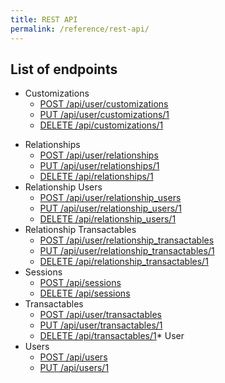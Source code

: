 ```yaml
---
title: REST API
permalink: /reference/rest-api/
---
```


## List of endpoints

<!-- * Bank Accounts -->
<!--   * [POST /api/user/bank_accounts](/reference/rest-api/bank_accounts_post) -->
<!-- * Credit Cards -->
<!--   * [POST /api/user/credit_cards](/reference/rest-api/credit_cards_post) -->
* Customizations
  * [POST /api/user/customizations](/reference/rest-api/customizations_post)
  * [PUT /api/user/customizations/1](/reference/rest-api/customizations_put)
  * [DELETE /api/customizations/1](/reference/rest-api/customizations_delete)
<!-- * Custom Images -->
<!--   * [POST /api/user/custom_images](/reference/rest-api/custom_images_post) -->
<!--   * [PUT /api/user/custom_images/1](/reference/rest-api/custom_images_put) -->
<!--   * [DELETE /api/custom_images/1](/reference/rest-api/custom_images_delete) -->
<!-- * Merchant Accounts -->
<!--   * [POST /api/user/merchant_accounts](/reference/rest-api/merchant_accounts_post) -->
<!--   * [PUT /api/user/merchant_accounts/1](/reference/rest-api/merchant_accounts_put) -->
<!-- * Order Items -->
<!--   * [POST /api/user/order_items](/reference/rest-api/order_items_post) -->
<!--   * [PUT /api/user/order_items/1](/reference/rest-api/order_items_put) -->
<!-- * Orders -->
<!--   * [POST /api/user/order](/reference/rest-api/order_post) -->
<!--   * [PUT /api/user/order/1](/reference/rest-api/order_put) -->
* Relationships
  * [POST /api/user/relationships](/reference/rest-api/relationships_post)
  * [PUT /api/user/relationships/1](/reference/rest-api/relationships_put)
  * [DELETE /api/relationships/1](/reference/rest-api/relationships_delete)
* Relationship Users
  * [POST /api/user/relationship_users](/reference/rest-api/relationship_users_post)
  * [PUT /api/user/relationship_users/1](/reference/rest-api/relationship_users_put)
  * [DELETE /api/relationship_users/1](/reference/rest-api/relationship_users_delete)
* Relationship Transactables
  * [POST /api/user/relationship_transactables](/reference/rest-api/relationship_transactables_post)
  * [PUT /api/user/relationship_transactables/1](/reference/rest-api/relationship_transactables_put)
  * [DELETE /api/relationship_transactables/1](/reference/rest-api/relationship_transactables_delete)
* Sessions
  * [POST /api/sessions](/reference/rest-api/sessions_post)
  * [DELETE /api/sessions](/reference/rest-api/sessions_delete)
* Transactables
  * [POST /api/user/transactables](/reference/rest-api/transactables_post)
  * [PUT /api/user/transactables/1](/reference/rest-api/transactables_put)
  * [DELETE /api/transactables/1](/reference/rest-api/transactables_delete)\* User
* Users
  * [POST /api/users](/reference/rest-api/users_post)
  * [PUT /api/users/1](/reference/rest-api/users_put)
